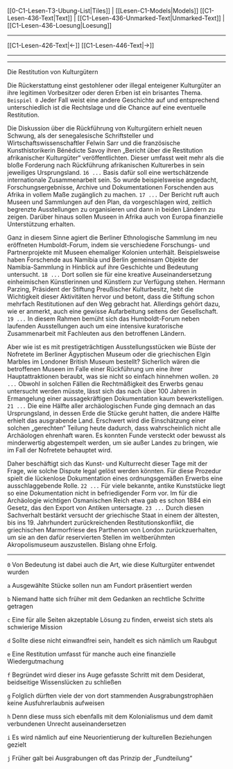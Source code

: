    [[0-C1-Lesen-T3-Ubung-List|Tiles]] | [[Lesen-C1-Models|Models]]
   [[C1-Lesen-436-Text|Text]]  | [[C1-Lesen-436-Unmarked-Text|Unmarked-Text]] | [[C1-Lesen-436-Loesung|Loesung]]

---

[[C1-Lesen-426-Text|←]]         [[C1-Lesen-446-Text|→]]

---
---

Die Restitution von Kulturgütern

Die Rückerstattung einst gestohlener oder illegal enteigener Kulturgüter an ihre legitimen Vorbesitzer oder deren Erben ist ein brisantes Thema. `Beispiel 0` Jeder Fall weist eine andere Geschichte auf und entsprechend unterschiedlich ist die Rechtslage und die Chance auf eine eventuelle Restitution.

Die Diskussion über die Rückführung von Kulturgütern erhielt neuen Schwung, als der senegalesische Schriftsteller und Wirtschaftswissenschaftler Felwin Sarr und die französische Kunsthistorikerin Bénédicte Savoy ihren „Bericht über die Restitution afrikanischer Kulturgüter“ veröffentlichten. Dieser umfasst weit mehr als die bloße Forderung nach Rückführung afrikanischen Kulturerbes in sein jeweiliges Ursprungsland. `16 ...` Basis dafür soll eine wertschätzende internationale Zusammenarbeit sein. So wurde beispielsweise angedacht, Forschungsergebnisse, Archive und Dokumentationen Forschenden aus Afrika in vollem Maße zugänglich zu machen. `17 ...` Der Bericht ruft auch Museen und Sammlungen auf den Plan, da vorgeschlagen wird, zeitlich begrenzte Ausstellungen zu organisieren und dann in beiden Ländern zu zeigen. Darüber hinaus sollen Museen in Afrika auch von Europa finanzielle Unterstützung erhalten.

Ganz in diesem Sinne agiert die Berliner Ethnologische Sammlung im neu eröffneten Humboldt-Forum, indem sie verschiedene Forschungs- und Partnerprojekte mit Museen ehemaliger Kolonien unterhält. Beispielsweise haben Forschende aus Namibia und Berlin gemeinsam Objekte der Namibia-Sammlung in Hinblick auf ihre Geschichte und Bedeutung untersucht. `18 ...` Dort sollen sie für eine kreative Auseinandersetzung einheimischen Künstlerinnen und Künstlern zur Verfügung stehen. Hermann Parzing, Präsident der Stiftung Preußischer Kulturbesitz, hebt die Wichtigkeit dieser Aktivitäten hervor und betont, dass die Stiftung schon mehrfach Restitutionen auf den Weg gebracht hat. Allerdings gehört dazu, wie er anmerkt, auch eine gewisse Aufarbeitung seitens der Gesellschaft. `19 ...` In diesem Rahmen bemüht sich das Humboldt-Forum neben laufenden Ausstellungen auch um eine intensive kuratorische Zusammenarbeit mit Fachleuten aus den betroffenen Ländern.

Aber wie ist es mit prestigeträchtigen Ausstellungsstücken wie Büste der Nofretete im Berliner Ägyptischen Museum oder die griechischen Elgin Marbles im Londoner British Museum bestellt? Sicherlich wären die betroffenen Museen im Falle einer Rückführung um eine ihrer Hauptattraktionen beraubt, was sie nicht so einfach hinnehmen wollen. `20 ...` Obwohl in solchen Fällen die Rechtmäßigkeit des Erwerbs genau untersucht werden müsste, lässt sich das nach über 100 Jahren in Ermangelung einer aussagekräftigen Dokumentation kaum bewerkstelligen. `21 ...` Die eine Hälfte aller archäologischen Funde ging demnach an das Ursprungsland, in dessen Erde die Stücke geruht hatten, die andere Hälfte erhielt das ausgrabende Land. Erschwert wird die Einschätzung einer solchen „gerechten“ Teilung heute dadurch, dass wahrscheinlich nicht alle Archäologen ehrenhaft waren. Es konnten Funde versteckt oder bewusst als minderwertig abgestempelt werden, um sie außer Landes zu bringen, wie im Fall der Nofretete behauptet wird.

Daher beschäftigt sich das Kunst- und Kulturrecht dieser Tage mit der Frage, wie solche Dispute legal gelöst werden könnten. Für diese Prozedur spielt die lückenlose Dokumentation eines ordnungsgemäßen Erwerbs eine ausschlaggebende Rolle. `22 ...` Für viele bekannte, antike Kunststücke liegt so eine Dokumentation nicht in befriedigender Form vor. Im für die Archäologie wichtigen Osmanischen Reich etwa gab es schon 1884 ein Gesetz, das den Export von Antiken untersagte. `23 ...` Durch diesen Sachverhalt bestärkt versucht der griechische Staat in einem der ältesten, bis ins 19. Jahrhundert zurückreichenden Restitutionskonflikt, die griechischen Marmorfriese des Parthenon von London zurückzuerhalten, um sie an den dafür reservierten Stellen im weltberühmten Akropolismuseum auszustellen. Bislang ohne Erfolg.

---

`0` Von Bedeutung ist dabei auch die Art, wie diese Kulturgüter entwendet wurden

`a` Ausgewählte Stücke sollen nun am Fundort präsentiert werden

`b` Niemand hatte sich früher mit dem Gedanken an rechtliche Schritte getragen

`c` Eine für alle Seiten akzeptable Lösung zu finden, erweist sich stets als schwierige Mission

`d` Sollte diese nicht einwandfrei sein, handelt es sich nämlich um Raubgut

`e` Eine Restitution umfasst für manche auch eine finanzielle Wiedergutmachung

`f` Begründet wird dieser ins Auge gefasste Schritt mit dem Desiderat, beidseitige Wissenslücken zu schließen

`g` Folglich dürften viele der von dort stammenden Ausgrabungstrophäen keine Ausfuhrerlaubnis aufweisen

`h` Denn diese muss sich ebenfalls mit dem Kolonialismus und dem damit verbundenen Unrecht auseinandersetzen

`i` Es wird nämlich auf eine Neuorientierung der kulturellen Beziehungen gezielt

`j` Früher galt bei Ausgrabungen oft das Prinzip der „Fundteilung“
